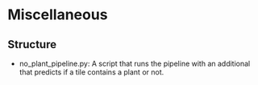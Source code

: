 # Miscellaneous

## Structure

- no_plant_pipeline.py: A script that runs the pipeline with an additional that predicts if a tile contains a plant or not.
